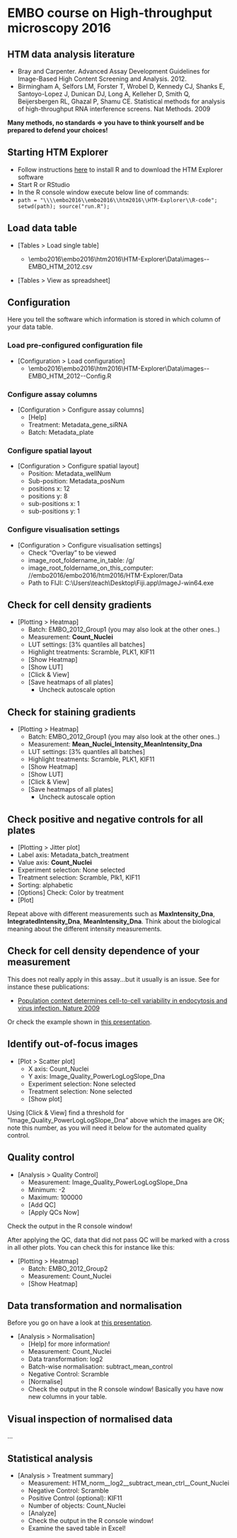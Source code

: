 # EMBO course on High-throughput microscopy 2016

## HTM data analysis literature

- Bray and Carpenter. Advanced Assay Development Guidelines for Image-Based High Content Screening and Analysis. 2012. 
- Birmingham A, Selfors LM, Forster T, Wrobel D, Kennedy CJ, Shanks E, Santoyo-Lopez J, Dunican DJ, Long A, Kelleher D, Smith Q, Beijersbergen RL, Ghazal P, Shamu CE. Statistical methods for analysis of high-throughput RNA interference screens. Nat Methods. 2009

**Many methods, no standards => you have to think yourself and be prepared to defend your choices!**

## Starting HTM Explorer

- Follow instructions [here](https://github.com/tischi/HTM_Explorer/blob/master/README.md#help-installation-and-getting-started) to install R and to download the HTM Explorer software
- Start R or RStudio
- In the R console window execute below line of commands:
- `path = "\\\\embo2016\\embo2016\\htm2016\\HTM-Explorer\\R-code"; setwd(path); source("run.R");`

## Load data table

- [Tables > Load single table]
  - \\embo2016\\embo2016\htm2016\HTM-Explorer\Data\images--EMBO_HTM_2012.csv

- [Tables > View as spreadsheet]


## Configuration 

Here you tell the software which information is stored in which column of your data table.

### Load pre-configured configuration file

- [Configuration > Load configuration]
  - \\embo2016\\embo2016\\htm2016\\HTM-Explorer\\Data\\images--EMBO_HTM_2012--Config.R

### Configure assay columns

- [Configuration > Configure assay columns]
  - [Help] 
  - Treatment: Metadata_gene_siRNA
  - Batch: Metadata_plate

### Configure spatial layout

- [Configuration > Configure spatial layout]
  - Position: Metadata_wellNum
  - Sub-position: Metadata_posNum
  - positions x: 12
  - positions y: 8
  - sub-positions x: 1
  - sub-positions y: 1

### Configure visualisation settings

- [Configuration > Configure visualisation settings]
  - Check “Overlay” to be viewed
  - image_root_foldername_in_table: /g/
  - image_root_foldername_on_this_computer: //embo2016/embo2016/htm2016/HTM-Explorer/Data
  - Path to FIJI: C:\Users\teach\Desktop\Fiji.app\ImageJ-win64.exe

## Check for cell density gradients

- [Plotting > Heatmap]
  - Batch: EMBO_2012_Group1  (you may also look at the other ones..)
  - Measurement: **Count_Nuclei**
  - LUT settings: [3% quantiles all batches]
  - Highlight treatments: Scramble, PLK1, KIF11
  - [Show Heatmap] 
  - [Show LUT]
  - [Click & View]
  - [Save heatmaps of all plates]
     - Uncheck autoscale option 

## Check for staining gradients

- [Plotting > Heatmap]
  - Batch: EMBO_2012_Group1  (you may also look at the other ones..)
  - Measurement: **Mean_Nuclei_Intensity_MeanIntensity_Dna**
  - LUT settings: [3% quantiles all batches]
  - Highlight treatments: Scramble, PLK1, KIF11
  - [Show Heatmap] 
  - [Show LUT]
  - [Click & View]
  - [Save heatmaps of all plates]
     - Uncheck autoscale option 

## Check positive and negative controls for all plates

- [Plotting > Jitter plot]
- Label axis: Metadata_batch_treatment
- Value axis: **Count_Nuclei**
- Experiment selection: None selected
- Treatment selection: Scramble, Plk1, KIF11
- Sorting: alphabetic
- [Options] Check: Color by treatment
- [Plot]

Repeat above with different measurements such as **MaxIntensity_Dna**, **IntegratedIntensity_Dna**, **MeanIntensity_Dna**.
Think about the biological meaning about the different intensity measurements.

## Check for cell density dependence of your measurement

This does not really apply in this assay...but it usually is an issue.
See for instance these publications:

- [Population context determines cell-to-cell variability in endocytosis and virus infection. Nature 2009](http://www.nature.com/nature/journal/v461/n7263/full/nature08282.html)

Or check the example shown in [this presentation](https://github.com/tischi/presentation-biostatistics).

## Identify out-of-focus images

- [Plot > Scatter plot]
  - X axis: Count_Nuclei
  - Y axis: Image_Quality_PowerLogLogSlope_Dna
  - Experiment selection: None selected
  - Treatment selection: None selected
  - [Show plot]

Using [Click & View] find a threshold for "Image_Quality_PowerLogLogSlope_Dna” above which the images are OK; note this number, as you will need it below for the automated quality control.

## Quality control

- [Analysis > Quality Control]
  - Measurement: Image_Quality_PowerLogLogSlope_Dna
  - Minimum: -2
  - Maximum: 100000
  - [Add QC]
  - [Apply QCs Now] 
 
Check the output in the R console window!
  
After applying the QC, data that did not pass QC will be marked with a cross in all other plots.
You can check this for instance like this:

- [Plotting > Heatmap]
  - Batch: EMBO_2012_Group2
  - Measurement: Count_Nuclei
  - [Show Heatmap]


## Data transformation and normalisation 


Before you go on have a look at [this presentation](https://github.com/tischi/presentation-biostatistics).

- [Analysis > Normalisation]
  - [Help] for more information!
  - Measurement: Count_Nuclei
  - Data transformation: log2
  - Batch-wise normalisation: subtract_mean_control
  - Negative Control: Scramble
  - [Normalise]
  - Check the output in the R console window! Basically you have now new columns in your table.

## Visual inspection of normalised data

...

## Statistical analysis

- [Analysis > Treatment summary]
  - Measurement: HTM_norm__log2__subtract_mean_ctrl__Count_Nuclei
  - Negative Control: Scramble
  - Positive Control (optional): KIF11
  - Number of objects: Count_Nuclei
  - [Analyze]
  - Check the output in the R console window!
  - Examine the saved table in Excel!



